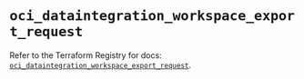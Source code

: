 # `oci_dataintegration_workspace_export_request`

Refer to the Terraform Registry for docs: [`oci_dataintegration_workspace_export_request`](https://registry.terraform.io/providers/hashicorp/oci/7.19.0/docs/resources/dataintegration_workspace_export_request).
